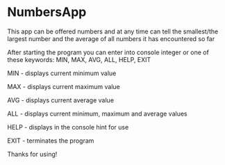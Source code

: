 # NumbersApp
This app can be offered numbers and at any time can tell the smallest/the largest number and the average of all numbers it has encountered so far

After starting the program you can enter into console integer or one of these keywords: MIN, MAX, AVG, ALL, HELP, EXIT

MIN - displays current minimum value

MAX - displays current maximum value

AVG - displays current average value

ALL - displays current minimum, maximum and average values

HELP - displays in the console hint for use

EXIT - terminates the program

Thanks for using!
